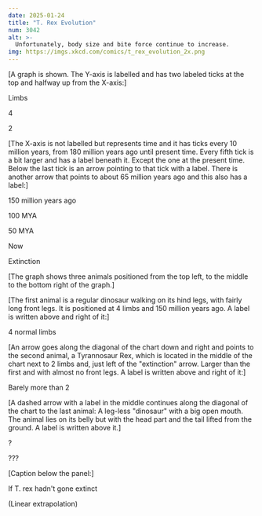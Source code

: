 ```yaml
---
date: 2025-01-24
title: "T. Rex Evolution"
num: 3042
alt: >-
  Unfortunately, body size and bite force continue to increase.
img: https://imgs.xkcd.com/comics/t_rex_evolution_2x.png
---
```

[A graph is shown. The Y-axis is labelled and has two labeled ticks at the top and halfway up from the X-axis:]

Limbs

4

2

[The X-axis is not labelled but represents time and it has ticks every 10 million years, from 180 million years ago until present time. Every fifth tick is a bit larger and has a label beneath it. Except the one at the present time. Below the last tick is an arrow pointing to that tick with a label. There is another arrow that points to about 65 million years ago and this also has a label:]

150 million years ago

100 MYA

50 MYA

Now

Extinction

[The graph shows three animals positioned from the top left, to the middle to the bottom right of the graph.]

[The first animal is a regular dinosaur walking on its hind legs, with fairly long front legs. It is positioned at 4 limbs and 150 million years ago. A label is written above and right of it:]

4 normal limbs

[An arrow goes along the diagonal of the chart down and right and points to the second animal, a Tyrannosaur Rex, which is located in the middle of the chart next to 2 limbs and, just left of the "extinction" arrow. Larger than the first and with almost no front legs. A label is written above and right of it:]

Barely more than 2

[A dashed arrow with a label in the middle continues along the diagonal of the chart to the last animal: A leg-less "dinosaur" with a big open mouth. The animal lies on its belly but with the head part and the tail lifted from the ground.  A label is written above it.]

?

???

[Caption below the panel:]

If T. rex hadn't gone extinct

(Linear extrapolation)